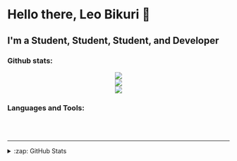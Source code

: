 # Hello there, Leo Bikuri 👋 


## I'm a Student, Student, Student, and Developer


### Github stats:
<div align='center'>
  <img src='https://github-readme-stats.vercel.app/api?username=Leo-Bikuri&theme=moltack&show_icons=true'/>
<br />
    <img src='https://github-readme-stats.vercel.app/api/top-langs/?username=Leo-Bikuri&langs_count=10&layout=compact&theme=moltack'/>
<br />
    <img src='https://github-readme-stats.vercel.app/api/wakatime?username=Leo-Bikuri'/>
</div>



### Languages and Tools:




<br />
<br />

---
<details>
  <summary>:zap: GitHub Stats</summary>


</details>

